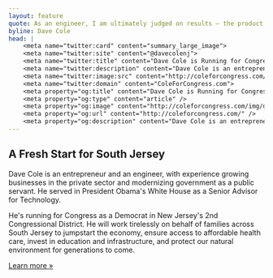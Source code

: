 ```yaml
---
layout: feature
quote: As an engineer, I am ultimately judged on results — the product I ship — and not just what I say. If you believe Congress should hold themselves to this same standard, join my campaign.
byline: Dave Cole
head: |
    <meta name="twitter:card" content="summary_large_image">
    <meta name="twitter:site" content="@davecolenj">
    <meta name="twitter:title" content="Dave Cole is Running for Congress in NJ">
    <meta name="twitter:description" content="Dave Cole is an entrepreneur and an engineer, with experience growing businesses in the private sector and modernizing government as a public servant. He served in President Obama's White House as a Senior Advisor for Technology.">
    <meta name="twitter:image:src" content="http://coleforcongress.com/img/dave-full.jpg">
    <meta name="twitter:domain" content="ColeForCongress.com">
    <meta property="og:title" content="Dave Cole is Running for Congress in NJ" />
    <meta property="og:type" content="article" />
    <meta property="og:image" content="http://coleforcongress.com/img/dave-full.jpg" />
    <meta property="og:url" content="http://coleforcongress.com/" />
    <meta property="og:description" content="Dave Cole is an entrepreneur and an engineer, with experience growing businesses in the private sector and modernizing government as a public servant. He served in President Obama's White House as a Senior Advisor for Technology." />
---
```


## A Fresh Start for South Jersey

Dave Cole is an entrepreneur and an engineer, with experience growing businesses in the private sector and modernizing government as a public servant. He served in President Obama's White House as a Senior Advisor for Technology.

He's running for Congress as a Democrat in New Jersey's 2nd Congressional District. He will work tirelessly on behalf of families across South Jersey to jumpstart the economy, ensure access to affordable health care, invest in education and infrastructure, and protect our natural environment for generations to come.

[Learn more »](/about)
